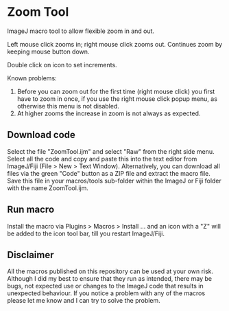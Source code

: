 # Zoom Tool

ImageJ macro tool to allow flexible zoom in and out.

Left mouse click zooms in; right mouse click zooms out.
Continues zoom by keeping mouse button down.

Double click on icon to set increments.

Known problems:

1. Before you can zoom out for the first time (right mouse click)  you first have to zoom in once, if you use the right mouse click popup menu, as otherwise this menu is not disabled.
2. At higher zooms the increase in zoom is not always as expected.

## Download code

Select the file "ZoomTool.ijm" and select "Raw" from the right side menu. Select all the code and copy and paste this into the text editor from ImageJ/Fiji (File > New > Text Window). Alternatively, you can download all files via the green "Code" button as a ZIP file and extract the macro file. Save this file in your macros/tools sub-folder within the ImageJ or Fiji folder with the name ZoomTool.ijm.

## Run macro

Install the macro via Plugins > Macros > Install ... and an icon with a "Z" will be added to the icon tool bar, till you restart ImageJ/Fiji.

## Disclaimer

All the macros published on this repository can be used at your own risk. Although I did my best to ensure that they run as intended, there may be bugs, not expected use or changes to the ImageJ code that results in unexpected behaviour. If you notice a problem with any of the macros please let me know and I can try to solve the problem.
